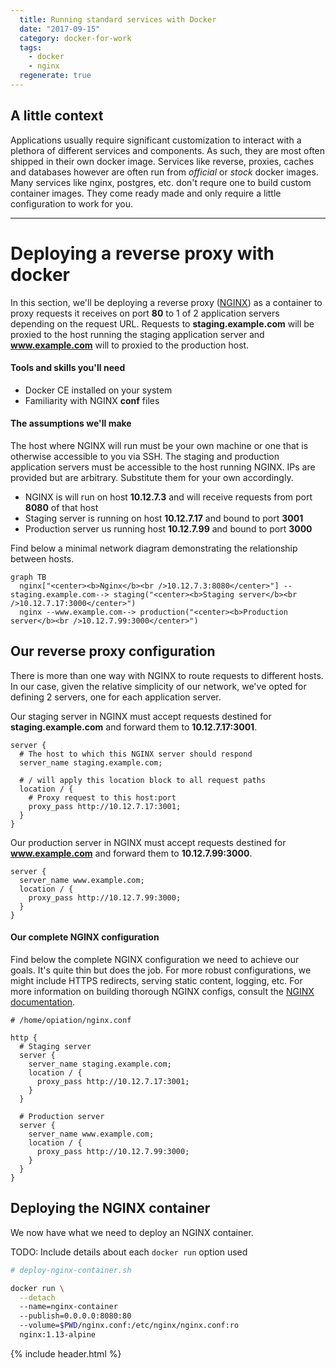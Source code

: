 ```yaml
---
  title: Running standard services with Docker
  date: "2017-09-15"
  category: docker-for-work
  tags:
    - docker
    - nginx
  regenerate: true
---
```


## A little context

Applications usually require significant customization to interact with a plethora of different services and components.  As such, they are most often shipped in their own docker image.  Services like reverse, proxies, caches and databases however are often run from *official* or *stock* docker images.  Many services like nginx, postgres, etc. don't requre one to build custom container images.  They come ready made and only require a little configuration to work for you.

-----

# Deploying a reverse proxy with docker

In this section, we'll be deploying a reverse proxy ([NGINX][docker-nginx]) as a container to proxy requests it receives on port **80** to 1 of 2 application servers depending on the request URL.  Requests to **staging.example.com** will be proxied to the host running the staging application server and **www.example.com** will to proxied to the production host.


#### Tools and skills you'll need
* Docker CE installed on your system
* Familiarity with NGINX **conf** files


#### The assumptions we'll make

The host where NGINX will run must be your own machine or one that is otherwise accessible to you via SSH.  The staging and production application servers must be accessible to the host running NGINX.  IPs are provided but are arbitrary.  Substitute them for your own accordingly.

* NGINX is will run on host **10.12.7.3** and will receive requests from port **8080** of that host
* Staging server is running on host **10.12.7.17** and bound to port **3001**
* Production server us running host **10.12.7.99** and bound to port **3000**

Find below a minimal network diagram demonstrating the relationship between hosts.

```mermaid
graph TB
  nginx["<center><b>Nginx</b><br />10.12.7.3:8080</center>"] --staging.example.com--> staging("<center><b>Staging server</b><br />10.12.7.17:3000</center>")
  nginx --www.example.com--> production("<center><b>Production server</b><br />10.12.7.99:3000</center>")
```


## Our reverse proxy configuration

There is more than one way with NGINX to route requests to different hosts.  In our case, given the relative simplicity of our network, we've opted for defining 2 servers, one for each application server.

Our staging server in NGINX must accept requests destined for **staging.example.com** and forward them to **10.12.7.17:3001**.
```nginx
server {
  # The host to which this NGINX server should respond
  server_name staging.example.com;

  # / will apply this location block to all request paths
  location / {
    # Proxy request to this host:port
    proxy_pass http://10.12.7.17:3001;
  }
}
```

Our production server in NGINX must accept requests destined for **www.example.com** and forward them to **10.12.7.99:3000**.

```nginx
server {
  server_name www.example.com;
  location / {
    proxy_pass http://10.12.7.99:3000;
  }
}
```



#### Our complete NGINX configuration
Find below the complete NGINX configuration we need to achieve our goals.  It's quite thin but does the job.  For more robust configurations, we might include HTTPS redirects, serving static content, logging, etc.  For more information on building thorough NGINX configs, consult the [NGINX documentation][nginx-documentation].

```nginx
# /home/opiation/nginx.conf

http {
  # Staging server
  server {
    server_name staging.example.com;
    location / {
      proxy_pass http://10.12.7.17:3001;
    }
  }

  # Production server
  server {
    server_name www.example.com;
    location / {
      proxy_pass http://10.12.7.99:3000;
    }
  }
}
```


## Deploying the NGINX container
We now have what we need to deploy an NGINX container.

TODO: Include details about each `docker run` option used

```bash
# deploy-nginx-container.sh

docker run \
  --detach
  --name=nginx-container
  --publish=0.0.0.0:8080:80
  --volume=$PWD/nginx.conf:/etc/nginx/nginx.conf:ro
  nginx:1.13-alpine
```

[docker-nginx]: https://hub.docker.com/_/nginx/
[nginx-documentation]: http://nginx.org/en/docs/


{% include header.html %}
